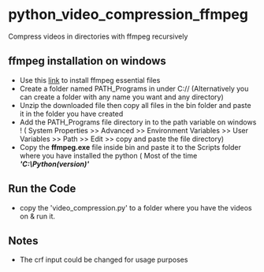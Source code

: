 # python_video_compression_ffmpeg

Compress videos in directories with ffmpeg recursively

## ffmpeg installation on windows

* Use this [link](https://www.gyan.dev/ffmpeg/builds/ffmpeg-release-essentials.zip) to install ffmpeg essential files
* Create a folder named PATH_Programs in under C:// (Alternatively you can create a folder with any name you want and any directory) 
* Unzip the downloaded file then copy all files in the bin folder and paste it in the folder you have created 
* Add the PATH_Programs file directory in to the path variable on windows ! ( System Properties >> Advanced >> Environment Variables >>  User Variables >> Path >> Edit >> copy and paste the file directory)
* Copy the **ffmpeg.exe** file inside bin and paste it to the Scripts folder where you have installed the python ( Most of the time ***'C:\Python(version)'***

## Run the Code
* copy the 'video_compression.py' to a folder where you have the videos on & run it.

## Notes
* The crf input could be changed for usage purposes
